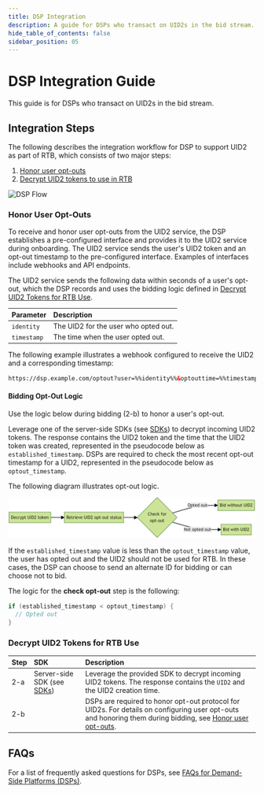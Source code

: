 ```yaml
---
title: DSP Integration
description: A guide for DSPs who transact on UID2s in the bid stream.
hide_table_of_contents: false
sidebar_position: 05
---
```


# DSP Integration Guide

This guide is for DSPs who transact on UID2s in the bid stream.<!--  (**GWH/KT _01) what actual functions do they do? 2) Do DSPs have to use SDKs? If so, which ones? I think we should list them?**)  -->

<!-- It includes the following sections:

* [Integration Steps](#integration-steps)
   - [Honor User Opt-Outs](#honor-user-opt-outs)
   - [Decrypt UID2 Tokens for RTB Use](#decrypt-uid2-tokens-for-rtb-use)
* [FAQs](#faqs) -->

## Integration Steps 

The following describes the integration workflow for DSP to support UID2 as part of RTB, which consists of two major steps:
1. [Honor user opt-outs](#honor-user-opt-outs)
2. [Decrypt UID2 tokens to use in RTB](#decrypt-uid2-tokens-for-rtb-use)<!--  (**GWH/KT_02 is this affected by mods for Sharing?**)  -->

![DSP Flow](https://mermaid.ink/svg/eyJjb2RlIjoiICBzZXF1ZW5jZURpYWdyYW1cbiAgICBwYXJ0aWNpcGFudCBVIGFzIFVzZXJcbiAgICBwYXJ0aWNpcGFudCBTU1BcbiAgICBwYXJ0aWNpcGFudCBEU1BcbiAgICBwYXJ0aWNpcGFudCBVSUQyIGFzIFVJRDIgU2VydmljZVxuICAgIHBhcnRpY2lwYW50IFRDIGFzIFRyYW5zcGFyZW5jeSAmIENvbnNlbnQgUG9ydGFsXG4gICAgTm90ZSBvdmVyIFUsVEM6IDEuIEhvbm9yIHVzZXIgb3B0LW91dHMuXG4gICAgVS0-PlRDOiAxLWEuIFVzZXIgb3B0cyBvdXQuXG4gICAgYWN0aXZhdGUgVENcbiAgICBUQy0-PlVJRDI6IDEtYi4gVUlEMiBzZXJ2aWNlIHJlY2VpdmVzIG9wdC1vdXQuXG4gICAgZGVhY3RpdmF0ZSBUQ1xuICAgIGFjdGl2YXRlIFVJRDJcbiAgICBVSUQyLT4-RFNQOiAxLWMuIERTUCByZWNlaXZlcyBvcHQtb3V0LlxuICAgIGRlYWN0aXZhdGUgVUlEMlxuICAgIE5vdGUgb3ZlciBVLFRDOiAyLiBEZWNyeXB0IFVJRDIgdG9rZW5zIHRvIHVzZSBpbiBSVEIuXG4gICAgU1NQLS0-PkRTUDogVGhlIFNTUCBjYWxscyBhIERTUCBmb3IgYmlkLlxuICAgIERTUC0-PkRTUDogMi1hLiBEZWNyeXB0IFVJRDIgdG9rZW5zLlxuICAgIERTUC0-PkRTUDogMi1iLiBFeGVjdXRlIGJpZGRpbmcgbG9naWMsIGhvbm9yaW5nIHVzZXIgb3B0LW91dHMuXG4iLCJtZXJtYWlkIjp7InRoZW1lIjoiZm9yZXN0In0sInVwZGF0ZUVkaXRvciI6ZmFsc2V9)

<!--  (**GWH/KT_03 Do we need changes to the diagram?**)  -->

### Honor User Opt-Outs

To receive and honor user opt-outs from the UID2 service, the DSP establishes a pre-configured interface and provides it to the UID2 service during onboarding. The UID2 service sends the user's UID2 token and an opt-out timestamp to the pre-configured interface. Examples of interfaces include webhooks and API endpoints.<!--  (**GWH/KT_04 can we be clearer what we're talking about here? Maybe an example or something?**)  -->

The UID2 service sends the following data within seconds of a user's opt-out, which the DSP records and uses the bidding logic defined in [Decrypt UID2 Tokens for RTB Use](#decrypt-uid2-tokens-for-rtb-use).

| Parameter | Description |
| :--- | :--- |
| `identity` | The UID2 for the user who opted out. <!--  (**GWH/KT_05 is this incorrect now? On opt-out, we don't send the identity I believe?**)  -->|
| `timestamp` | The time when the user opted out. |


The following example  illustrates a webhook configured to receive the UID2 and a corresponding timestamp:

```html
https://dsp.example.com/optout?user=%%identity%%&optouttime=%%timestamp%%
```
#### Bidding Opt-Out Logic

Use the logic below during bidding (2-b) to honor a user's opt-out.

Leverage one of the server-side SDKs (see [SDKs](../sdks/summary-sdks.md)) to decrypt incoming UID2 tokens. The response <!--  (**GWH/KT_06 to what? to the decrypt function?**)  -->contains the UID2 token and the time that the UID2 token was created, represented in the pseudocode below as `established_timestamp`. DSPs are required to check the most recent opt-out timestamp for a UID2, represented in the pseudocode below as `optout_timestamp`. <!--  (**GWH/KT_07 I see no pseudocode. Would it be a good thing to add? Or, is it the "the logic..." below perhaps? Unclear.**)  -->

The following diagram illustrates opt-out logic.

![DSP Opt-Out Check](images/dsp-guide-optout.png)

If the `established_timestamp` value is less than the `optout_timestamp` value, the user has opted out and the UID2 should not be used for RTB. In these cases, the DSP can choose to send an alternate ID for bidding or can choose not to bid.

The logic for the <b>check opt-out</b> step is the following:

```java
if (established_timestamp < optout_timestamp) {
  // Opted out
}
```

### Decrypt UID2 Tokens for RTB Use

| Step | SDK | Description |
| :--- | :--- | :--- |
| 2-a | Server-side SDK (see [SDKs](../sdks/summary-sdks.md))  | Leverage the provided SDK to decrypt incoming UID2 tokens. The response contains the `UID2` and the UID2 creation time. |
| 2-b | | DSPs are required to honor opt-out protocol for UID2s. For details on configuring user opt-outs and honoring them during bidding, see [Honor user opt-outs](#honor-user-opt-outs). |

## FAQs

For a list of frequently asked questions for DSPs, see [FAQs for Demand-Side Platforms (DSPs)](../getting-started/gs-faqs.md#faqs-for-demand-side-platforms-dsps).
